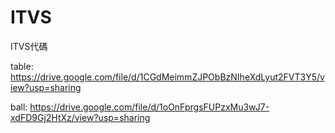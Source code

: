 # ITVS
ITVS代碼

table: https://drive.google.com/file/d/1CGdMeimmZJPObBzNIheXdLyut2FVT3Y5/view?usp=sharing

ball: https://drive.google.com/file/d/1oOnFprgsFUPzxMu3wJ7-xdFD9Gj2HtXz/view?usp=sharing
